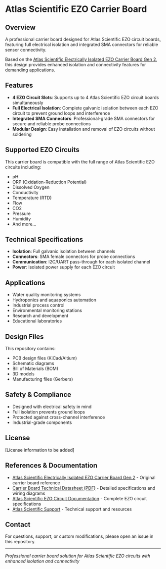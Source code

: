 # Atlas Scientific EZO Carrier Board

## Overview
A professional carrier board designed for Atlas Scientific EZO circuit boards, featuring full electrical isolation and integrated SMA connectors for reliable sensor connectivity.

Based on the [Atlas Scientific Electrically Isolated EZO Carrier Board Gen 2](https://atlas-scientific.com/carrier-boards/electrically-isolated-ezo-carrier-board-gen-2/), this design provides enhanced isolation and connectivity features for demanding applications.

## Features
- **4 EZO Circuit Slots**: Supports up to 4 Atlas Scientific EZO circuit boards simultaneously
- **Full Electrical Isolation**: Complete galvanic isolation between each EZO circuit to prevent ground loops and interference
- **Integrated SMA Connectors**: Professional-grade SMA connectors for secure and reliable probe connections
- **Modular Design**: Easy installation and removal of EZO circuits without soldering

## Supported EZO Circuits
This carrier board is compatible with the full range of Atlas Scientific EZO circuits including:
- pH
- ORP (Oxidation-Reduction Potential)
- Dissolved Oxygen
- Conductivity
- Temperature (RTD)
- Flow
- CO2
- Pressure
- Humidity
- And more...

## Technical Specifications
- **Isolation**: Full galvanic isolation between channels
- **Connectors**: SMA female connectors for probe connections
- **Communication**: I2C/UART pass-through for each isolated channel
- **Power**: Isolated power supply for each EZO circuit

## Applications
- Water quality monitoring systems
- Hydroponics and aquaponics automation
- Industrial process control
- Environmental monitoring stations
- Research and development
- Educational laboratories

## Design Files
This repository contains:
- PCB design files (KiCad/Altium)
- Schematic diagrams
- Bill of Materials (BOM)
- 3D models
- Manufacturing files (Gerbers)

## Safety & Compliance
- Designed with electrical safety in mind
- Full isolation prevents ground loops
- Protected against cross-channel interference
- Industrial-grade components

## License
[License information to be added]

## References & Documentation
- [Atlas Scientific Electrically Isolated EZO Carrier Board Gen 2](https://atlas-scientific.com/carrier-boards/electrically-isolated-ezo-carrier-board-gen-2/) - Original carrier board reference
- [Carrier Board Technical Datasheet (PDF)](https://files.atlas-scientific.com/electrically-isolated-ezo-carrier-board.pdf) - Detailed specifications and wiring diagrams
- [Atlas Scientific EZO Circuit Documentation](https://atlas-scientific.com/circuits/) - Complete EZO circuit specifications
- [Atlas Scientific Support](https://atlas-scientific.com/support/) - Technical support and resources

## Contact
For questions, support, or custom modifications, please open an issue in this repository.

---
*Professional carrier board solution for Atlas Scientific EZO circuits with enhanced isolation and connectivity*
